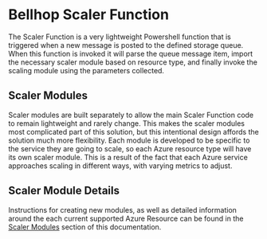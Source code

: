 # Bellhop Scaler Function
The Scaler Function is a very lightweight Powershell function that is triggered when a new message is posted to the defined storage queue. When this function is invoked it will parse the queue message item, import the necessary scaler module based on resource type, and finally invoke the scaling module using the parameters collected.


## Scaler Modules
Scaler modules are built separately to allow the main Scaler Function code to remain lightweight and rarely change. This makes the scaler modules most complicated part of this solution, but this intentional design affords the solution much more flexibility. Each module is developed to be specific to the service they are going to scale, so each Azure resource type will have its own scaler module. This is a result of the fact that each Azure service approaches scaling in different ways, with varying metrics to adjust. 


## Scaler Module Details
Instructions for creating new modules, as well as detailed information around the each current supported Azure Resource can be found in the [Scaler Modules](/scaler/modules/README.md) section of this documentation.
